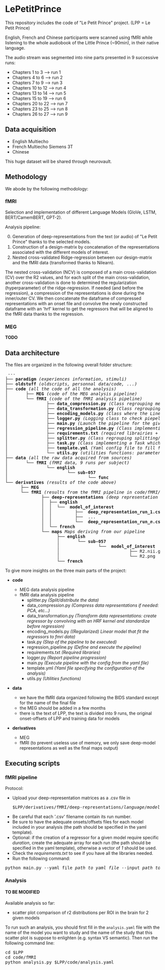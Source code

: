 # LePetitPrince


This repository includes the code of "Le Petit Prince" project.
(LPP = Le Petit Prince)

English, French and Chinese participants were scanned using fMRI while listening to the whole audiobook of the Little Prince (~90min), in their native language.

The audio stream was segmented into nine parts presented in 9 successive runs:

- Chapters 1 to 3 --> run 1
- Chapters 4 to 6 --> run 2
- Chapters 7 to 9 --> run 3
- Chapters 10 to 12 --> run 4
- Chapters 13 to 14 --> run 5
- Chapters 15 to 19 --> run 6
- Chapters 20 to 22 --> run 7
- Chapters 23 to 25 --> run 8
- Chapters 26 to 27 --> run 9

## Data acquisition ##

- English Multiecho 
- French Multiecho Siemens 3T
- Chinese



This huge dataset will be shared through neurovault.


## Methodology  ##

We abode by the following methodology:

### fMRI ###

Selection and implementation of different Language Models (GloVe, LSTM, BERT/CamemBERT, GPT-2).

Analysis pipeline:

0.  Generation of deep-representations from the text (or audio) of "Le Petit Prince" thanks to the selected models.
1.  Construction of a design-matrix by concatenation of the representations associated with the different models of interest.
2.  Nested cross-validated Ridge-regression between our design-matrix and the fMRI data (transformed thanks to Nilearn).

The nested cross-validation (NCV) is composed of a main cross-validation (CV) over the R2 values, and for each split of the main 
cross-validation, another cross-validation is done to determined the regularization (hyperparameter) of the ridge-regression.
If needed (and before the regression), a compression of the representations is done during the inner/outer CV.
We then concatenate the dataframe of compressed representations with an onset file and convolve the newly constructed dataframe 
with an 'hrf' kernel to get the regressors that will be aligned to the fMRI data thanks to the regression.

### MEG ###

**TODO**



## Data architecture ##

The files are organized in the following overall folder structure:

<pre>
 ---
├── <b>paradigm</b> <i>(experiences information, stimuli)</i>
├── <b>oldstuff</b> <i>(oldscripts, personnal data/code, ...)</i>
├── <b>code</b> <i>(all the code of all the analysis)</i>
│       ├── <b>MEG</b> <i>(code of the MEG analysis pipeline)</i>
│       └── <b>fMRI</b> <i>(code of the fMRI analysis pipeline)</i>
│               ├── <b>data_compression.py</b> <i>(Class regrouping methods to compress the representation data)</i>
│               ├── <b>data_transformation.py</b> <i>(Class regrouping methods to transform the data: standardization, creating rergessors, ...)</i>
│               ├── <b>encoding_models.py</b> <i>(Class where the Linear (regularized or not) model is implemented)</i>
│               ├── <b>logger.py</b> <i>(Logging class to check piepeline status)</i>
│               ├── <b>main.py</b> <i>(Launch the pipeline for the given yaml config file)</i>
│               ├── <b>regression_pipeline.py</b> <i>(Class implementing the pipeline for the regression analysis)</i>
│               ├── <b>requirements.txt</b> <i>(required librairies + versions)</i>
│               ├── <b>splitter.py</b> <i>(Class regrouping splitting/distributing methods)</i>
│               ├── <b>task.py</b> <i>(Class implementing a Task which is a step of the pipeline)</i>
│               ├── <b>template.yml</b> <i>(Yaml config file to fill for each call of main.py)</i>
│               └── <b>utils.py</b> <i>(utilities functions: parameters settings, fetching, reading/writing ...)</i>
├── <b>data</b> <i>(all the raw data acquired from sources)</i>
│       └── <b>fMRI</b> <i>(fMRI data, 9 runs per subject)</i>
│               └── <b>english</b>
│                       └── <b>sub-057</b>
│                               └── <b>func</b>
└── <b>derivatives</b> <i>(results of the code above)</i>
      ├── <b>MEG</b>
      └── <b>fMRI</b> <i>(results from the fMRI pipeline in code/fMRI/)</i>
              ├── <b>deep-representations</b> <i>(deep representation dataframes extracted from the models activity)</i>
              │  ├── <b>english</b>
              │  │  └── <b> model_of_interest </b>
              │  │         ├── <b> deep_representation_run_1.csv </b>
              │  │         ├──  ...
              │  │         └── <b> deep_representation_run_<i>n</i>.csv </b>
              │  └── <b>french</b>
              └── <b>maps</b> <i>Maps deriving from our pipeline</i>
                    ├── <b>english</b>
                    │       └── <b>sub-057</b>
                    │               └── <b> model_of_interest </b>
                    │                           ├── R2.nii.gz
                    │                           └── R2.png
                    └── <b>french</b>
</pre>

To give more insights on the three main parts of the project:

- **code**
    - MEG data analysis pipeline
    - fMRI data analysis pipeline
        - splitter.py *(Split/distribute the data)*
        - data_compression.py *(Compress data representations if needed: PCA, etc...)*
        - data_transformation.py *(Transform data representations: create regressor by convolving with an HRF kernel and standardize before regression)*
        - encoding_models.py *((Regularized) Linear model that fit the regressors to fmri data)*
        - task.py *(Step of the pipeline to be executed)*
        - regression_pipeline.py *(Define and execute the pipeline)*
        - requirements.txt *(Required libraries)*
        - logger.py *(Report pipeline progression)*
        - main.py *(Execute pipeline with the config from the yaml file)*
        - template.yml *(Yaml file specifying the configuration of the analysis)*
        - utils.py *(Utilities functions)*

- **data**
    - we have the fMRI data organized following the BIDS standard except for the name of the final file
    - the MEG should be added in a few months
    - there is the text of LPP, the text is divided into 9 runs, the original onset-offsets of LPP and training data for models

- **derivatives**
    - MEG
    - fMRI (to prevent useless use of memory, we only save deep-model representations as well as the final maps output)



## Executing scripts ##

### fMRI pipeline ###

Protocol:
- Upload your deep-representation matrices as a .csv file in <pre>$LPP/derivatives/fMRI/deep-representations/<i>language</i>/<i>model_name</i>/</pre>
- Be careful that each '.csv' filename contain its run number.
- Be sure to have the adequate onsets/offsets files for each model included in your analysis (the path should be specified in the yaml template).
- Optional: if the creation of a regressor for a given model require specific *duration*, create the adequate array for each run (the path should be specified in the yaml template), otherwise a vector of *1* should be used.
- Check the *requirements.txt* to see if you have all the libraries needed.
- Run the following command:
<pre>python main.py --yaml_file <i>path_to_yaml_file</i> --input <i>path_to_representations_folder</i> --output <i>path_to_output_folder</i> --logs <i>path_to_log_file</i></pre>


### Analysis ###


#### TO BE MODIFIED
Available analysis so far:
- scatter plot comparison of r2 distributions per ROI in the brain for 2 given models

To run such an analysis, you should first fill in the `analysis.yaml` file with the name of the model you want to study and the name of the study that this scatter plot is suppose to enlighten (e.g. syntax VS semantic).
Then run the following command line:

<pre>
cd $LPP
cd code/fMRI
python analysis.py $LPP/code/analysis.yaml
</pre>
